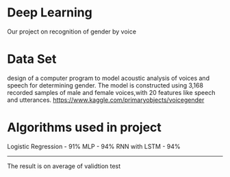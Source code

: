 # Deep Learning
Our project on recognition of gender by voice 

# Data Set 
 design of a computer program to model acoustic analysis of voices and speech for determining gender.
 The model is constructed using 3,168 recorded samples of male and female voices,with 20 features like speech and utterances.
 https://www.kaggle.com/primaryobjects/voicegender
 
# Algorithms used in project
  Logistic Regression - 91% 
  MLP - 94%
  RNN with LSTM - 94%
  
  **********
  The result is on average of validtion test 
